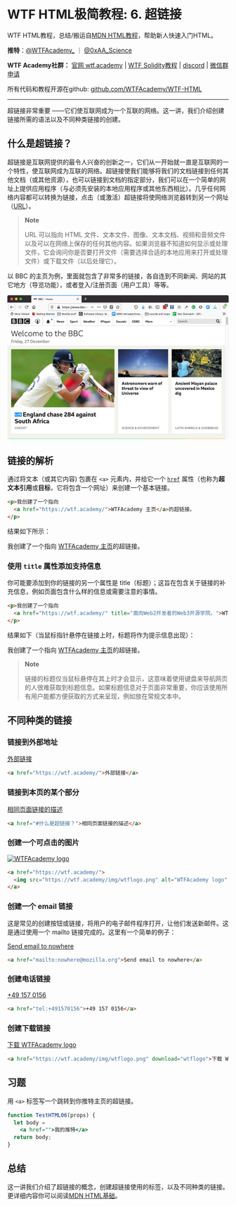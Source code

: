 # WTF HTML极简教程: 6. 超链接

WTF HTML教程，总结/搬运自[MDN HTML教程](https://developer.mozilla.org/zh-CN/docs/Learn/HTML)，帮助新人快速入门HTML。

**推特**：[@WTFAcademy_](https://twitter.com/WTFAcademy_)  ｜ [@0xAA_Science](https://twitter.com/0xAA_Science) 

**WTF Academy社群：** [官网 wtf.academy](https://wtf.academy) | [WTF Solidity教程](https://github.com/AmazingAng/WTFSolidity) | [discord](https://discord.wtf.academy) | [微信群申请](https://docs.google.com/forms/d/e/1FAIpQLSe4KGT8Sh6sJ7hedQRuIYirOoZK_85miz3dw7vA1-YjodgJ-A/viewform?usp=sf_link)

所有代码和教程开源在github: [github.com/WTFAcademy/WTF-HTML](https://github.com/WTFAcademy/WTF-HTML)

---

超链接非常重要 ——它们使互联网成为一个互联的网络。这一讲，我们介绍创建链接所需的语法以及不同种类链接的创建。


## 什么是超链接？

超链接是互联网提供的最令人兴奋的创新之一，它们从一开始就一直是互联网的一个特性，使互联网成为互联的网络。超链接使我们能够将我们的文档链接到任何其他文档（或其他资源），也可以链接到文档的指定部分，我们可以在一个简单的网址上提供应用程序（与必须先安装的本地应用程序或其他东西相比）。几乎任何网络内容都可以转换为链接，点击（或激活）超链接将使网络浏览器转到另一个网址（[URL](https://developer.mozilla.org/zh-CN/docs/Glossary/URL)）。

> **Note**
>
> URL 可以指向 HTML 文件、文本文件、图像、文本文档、视频和音频文件以及可以在网络上保存的任何其他内容。如果浏览器不知道如何显示或处理文件，它会询问你是否要打开文件（需要选择合适的本地应用来打开或处理文件）或下载文件（以后处理它）。

以 BBC 的主页为例，里面就包含了非常多的链接，各自连到不同新闻、网站的其它地方（导览功能），或者登入/注册页面（用户工具）等等。

![超链接](./img/6-1.png)

## 链接的解析

通过将文本（或其它内容) 包裹在 `<a>` 元素内，并给它一个 [`href`](https://developer.mozilla.org/zh-CN/docs/Web/HTML/Element/a#attr-href) 属性（也称为**超文本引用**或**目标**，它将包含一个网址）来创建一个基本链接。

```html
<p>我创建了一个指向
  <a href="https://wtf.academy/">WTFAcademy 主页</a>的超链接。
</p>
```

结果如下所示：

<p>我创建了一个指向
  <a href="https://wtf.academy/">WTFAcademy 主页</a>的超链接。
</p>

### 使用 `title` 属性添加支持信息

你可能要添加到你的链接的另一个属性是 title（标题）；这旨在包含关于链接的补充信息，例如页面包含什么样的信息或需要注意的事情。

```html
<p>我创建了一个指向
  <a href="https://wtf.academy/" title="面向Web2开发者的Web3开源学院。">WTFAcademy 主页</a>的超链接。
</p>
```

结果如下（当鼠标指针悬停在链接上时，标题将作为提示信息出现）：

<p>我创建了一个指向
  <a href="https://wtf.academy/" title="面向Web2开发者的Web3开源学院。">WTFAcademy 主页</a>的超链接。
</p>

> **Note**
>
> 链接的标题仅当鼠标悬停在其上时才会显示，这意味着使用键盘来导航网页的人很难获取到标题信息。如果标题信息对于页面非常重要，你应该使用所有用户能都方便获取的方式来呈现，例如放在常规文本中。

## 不同种类的链接

### 链接到外部地址

<a href="https://wtf.academy/">外部链接</a>

```html
<a href="https://wtf.academy/">外部链接</a>
```

### 链接到本页的某个部分

<a href="#什么是超链接？">相同页面链接的描述</a>

```html
<a href="#什么是超链接？">相同页面链接的描述</a>
```

### 创建一个可点击的图片

<a href="https://wtf.academy/">
  <img src="https://wtf.academy/img/wtflogo.png" alt="WTFAcademy logo" />
</a>

```html
<a href="https://wtf.academy/">
  <img src="https://wtf.academy/img/wtflogo.png" alt="WTFAcademy logo" />
</a>
```

### 创建一个 email 链接

这是常见的创建按钮或链接，将用户的电子邮件程序打开，让他们发送新邮件。这是通过使用一个 mailto 链接完成的。这里有一个简单的例子：

<a href="mailto:nowhere@mozilla.org">Send email to nowhere</a>

```html
<a href="mailto:nowhere@mozilla.org">Send email to nowhere</a>
```

### 创建电话链接

<a href="tel:+491570156">+49 157 0156</a>

```html
<a href="tel:+491570156">+49 157 0156</a>
```

### 创建下载链接

<a href="https://wtf.academy/img/wtflogo.png" download="wtflogo">下载 WTFAcademy logo</a>

```html
<a href="https://wtf.academy/img/wtflogo.png" download="wtflogo">下载 WTFAcademy logo</a>
```

## 习题

用 `<a>` 标签写一个跳转到你推特主页的超链接。

```jsx live
function TestHTML06(props) {
  let body = 
    <a href="">我的推特</a>
  return body;
}
```

## 总结

这一讲我们介绍了超链接的概念，创建超链接使用的标签，以及不同种类的链接。更详细内容你可以阅读[MDN HTML基础](https://developer.mozilla.org/zh-CN/docs/Learn/HTML/Introduction_to_HTML/Creating_hyperlinks)。
